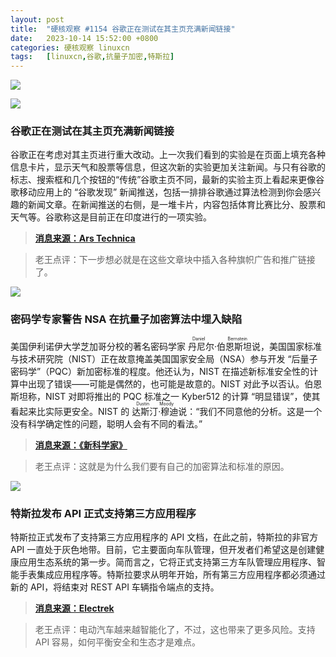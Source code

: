 ```yaml
---
layout: post
title:	"硬核观察 #1154 谷歌正在测试在其主页充满新闻链接"
date:	2023-10-14 15:52:00 +0800 
categories:	硬核观察 linuxcn 
tags:	[linuxcn,谷歌,抗量子加密,特斯拉]
---
```



![](/Asserts/Images//attachment/album/202310/14/155105crrrspllr2lhr0zs.jpg)


![](/Asserts/Images//attachment/album/202310/14/155116in6ini717h71nn27.jpg)


### 谷歌正在测试在其主页充满新闻链接


谷歌正在考虑对其主页进行重大改动。上一次我们看到的实验是在页面上填充各种信息卡片，显示天气和股票等信息，但这次新的实验更加关注新闻。与只有谷歌的标志、搜索框和几个按钮的“传统”谷歌主页不同，最新的实验主页上看起来更像谷歌移动应用上的 “谷歌发现” 新闻推送，包括一排排谷歌通过算法检测到你会感兴趣的新闻文章。在新闻推送的右侧，是一堆卡片，内容包括体育比赛比分、股票和天气等。谷歌称这是目前正在印度进行的一项实验。



> 
> **[消息来源：Ars Technica](https://arstechnica.com/gadgets/2023/10/google-com-tests-a-news-filled-homepage-just-like-bing-and-yahoo/)**
> 
> 
> 



> 
> 老王点评：下一步想必就是在这些文章块中插入各种旗帜广告和推广链接了。
> 
> 
> 


![](/Asserts/Images//attachment/album/202310/14/155127p36dw65f22f2d0y3.jpg)


### 密码学专家警告 NSA 在抗量子加密算法中埋入缺陷


美国伊利诺伊大学芝加哥分校的著名密码学家 <ruby> 丹尼尔·伯恩斯坦 <rt>  Daniel Bernstein </rt></ruby> 说，美国国家标准与技术研究院（NIST）正在故意掩盖美国国家安全局（NSA）参与开发 “后量子密码学”（PQC）新加密标准的程度。他还认为，NIST 在描述新标准安全性的计算中出现了错误——可能是偶然的，也可能是故意的。NIST 对此予以否认。伯恩斯坦称，NIST 对即将推出的 PQC 标准之一 Kyber512 的计算 “明显错误”，使其看起来比实际更安全。NIST 的 <ruby> 达斯汀·穆迪 <rt>  Dustin Moody </rt></ruby> 说：“我们不同意他的分析。这是一个没有科学确定性的问题，聪明人会有不同的看法。”



> 
> **[消息来源：《新科学家》](https://www.newscientist.com/article/2396510-mathematician-warns-us-spies-may-be-weakening-next-gen-encryption/)**
> 
> 
> 



> 
> 老王点评：这就是为什么我们要有自己的加密算法和标准的原因。
> 
> 
> 


![](/Asserts/Images//attachment/album/202310/14/155139pt4fte2gg423eww2.jpg)


### 特斯拉发布 API 正式支持第三方应用程序


特斯拉正式发布了支持第三方应用程序的 API 文档，在此之前，特斯拉的非官方 API 一直处于灰色地带。目前，它主要面向车队管理，但开发者们希望这是创建健康应用生态系统的第一步。简而言之，它将正式支持第三方车队管理应用程序、智能手表集成应用程序等。特斯拉要求从明年开始，所有第三方应用程序都必须通过新的 API，将结束对 REST API 车辆指令端点的支持。



> 
> **[消息来源：Electrek](https://electrek.co/2023/10/12/tesla-releases-official-api-documentation-support-third-party-apps/)**
> 
> 
> 



> 
> 老王点评：电动汽车越来越智能化了，不过，这也带来了更多风险。支持 API 容易，如何平衡安全和生态才是难点。
> 
> 
>
